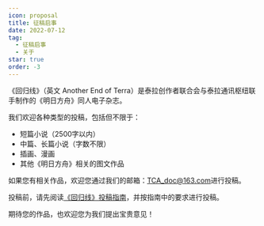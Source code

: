 ```yaml
---
icon: proposal
title: 征稿启事
date: 2022-07-12
tag:
  - 征稿启事
  - 关于
star: true
order: -3
---
```


《回归线》（英文 Another End of Terra）是泰拉创作者联合会与泰拉通讯枢纽联手制作的《明日方舟》同人电子杂志。

我们欢迎各种类型的投稿，包括但不限于：

+ 短篇小说（2500字以内）
+ 中篇、长篇小说（字数不限）
+ 插画、漫画
+ 其他《明日方舟》相关的图文作品

如果您有相关作品，欢迎您通过我们的邮箱：[TCA_doc@163.com](mailto:TCA_doc@163.com)进行投稿。

投稿前，请先阅读[《回归线》投稿指南](guidance)，并按指南中的要求进行投稿。

期待您的作品，也欢迎您为我们提出宝贵意见！<eod />